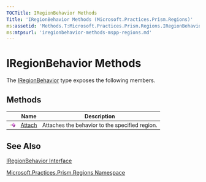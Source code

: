 ```yaml
---
TOCTitle: IRegionBehavior Methods
Title: 'IRegionBehavior Methods (Microsoft.Practices.Prism.Regions)'
ms:assetid: 'Methods.T:Microsoft.Practices.Prism.Regions.IRegionBehavior'
ms:mtpsurl: 'iregionbehavior-methods-mspp-regions.md'
---
```



# IRegionBehavior Methods

The [IRegionBehavior](https://msdn.microsoft.com/library/microsoft.practices.prism.regions.iregionbehavior) type exposes the following members.

## Methods

<span id="methodTableToggle"></span>
<table>

<thead>
<tr class="header">
<th> </th>
<th>Name</th>
<th>Description</th>
</tr>
</thead>
<tbody>
<tr class="odd">
<td><img src="images/public-method.gif" title="Public method" /></td>
<td><a href="https://msdn.microsoft.com/library/microsoft.practices.prism.regions.iregionbehavior.attach">Attach</a></td>
<td><div class="summary">
Attaches the behavior to the specified region.
</div></td>
</tr>
</tbody>
</table>

## See Also

[IRegionBehavior Interface](https://msdn.microsoft.com/library/microsoft.practices.prism.regions.iregionbehavior)

[Microsoft.Practices.Prism.Regions Namespace](https://msdn.microsoft.com/library/microsoft.practices.prism.regions)
